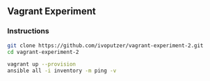 Vagrant Experiment
---

### Instructions
```sh
git clone https://github.com/ivoputzer/vagrant-experiment-2.git
cd vagrant-experiment-2

vagrant up --provision
ansible all -i inventory -m ping -v
```
